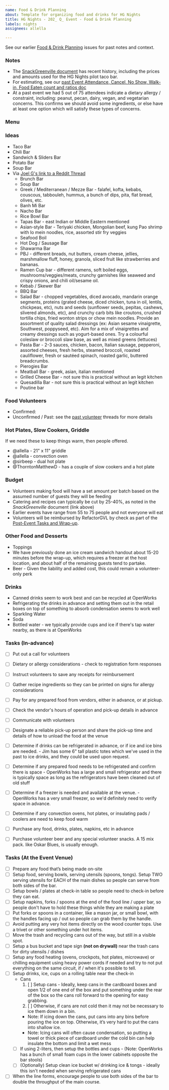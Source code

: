 ```yaml
---
name: Food & Drink Planning
about: Template for organizing food and drinks for HG Nights
title: HG Nights - 202_ Q_ Event - Food & Drink Planning
labels: nights
assignees: allella

---
```


See our earlier [Food & Drink Planning](https://github.com/hackgvl/nights/issues?q=food+planning+in%3Atitle+is%3Aissue) issues for past notes and context.

### Notes
- The [SnackGreenville document](https://docs.google.com/document/d/1ZBEl61eH4kB6NVHqjrlEgnYyRrfONAyJoQXFcH5muaQ/edit#heading=h.374owrq3m4r2) has recent history, including the prices and amounts used for the HG Nights pilot taco bar.
- For estimating, see our [past Event Attendance, Cancel, No Show, Walk-in, Food Eaten count and ratios doc](https://docs.google.com/spreadsheets/d/1ddyknPjweYzK-vJ2YWujshVpZGJWo9UVzfldlg8usmc/edit?gid=0#gid=0)
- At a past event we had 5 out of 75 attendees indicate a dietary allergy / constraint, including: peanut, pecan, dairy, vegan, and vegetarian concerns. This confirms we should avoid some ingredients, or else have at least one option which will satisfy these types of concerns.

### Menu

### <span id="ideas">Ideas</span>
- Taco Bar
- Chili Bar
- Sandwich & Sliders Bar
- Potato Bar
- Soup Bar
- Via [Joel G's link to a Reddit Thread](https://github.com/hackgvl/nights/issues/17#issuecomment-2098306696)
  - Brunch Bar
  - Soup Bar
  - Greek / Mediterranean / Mezze Bar - falafel, kofta, kebabs, couscous, tabbouleh, hummus, a bunch of dips, pita, flat bread, olives, etc.
  - Banh Mi Bar
  - Nacho Bar
  - Rice Bowl Bar
  - Tapas Bar - east Indian or Middle Eastern mentioned
  - Asian-style Bar - Teriyaki chicken, Mongolian beef, kung Pao shrimp with lo mein noodles, rice, assorted stir fry veggies
  - Seafood Boil
  - Hot Dog / Sausage Bar
  - Shawarma Bar
  - PBJ - different breads, nut butters, cream cheese, jellies, marshmallow fluff, honey, granola, sliced fruit like strawberries and bananas.
  - Ramen Cup bar - different ramens, soft boiled eggs, mushrooms/veggies/meats, crunchy garnishes like seaweed and crispy onions, and chili oil/sesame oil.
  - Kebab / Skewer Bar
  - BBQ Bar
  - Salad Bar - chopped vegetables, diced avocado, mandarin orange segments, proteins (grated cheese, diced chicken, tuna in oil, lentils, chickpeas, etc), nuts and seeds (sunflower seeds, pepitas, cashews, slivered almonds, etc), and crunchy carb bits like croutons, crushed tortilla chips, fried wonton strips or chow mein noodles. Provide an assortment of quality salad dressings (ex: Asian sesame vinaigrette, Southwest, poppyseed, etc). Aim for a mix of vinaigrettes and creamy dressings such as yogurt-based ones. Try a colourful coleslaw or broccoli slaw base, as well as mixed greens (lettuces)
  - Pasta Bar - 2-3 sauces, chicken, bacon, Italian sausage, pepperoni, assorted cheeses, fresh herbs, steamed broccoli, roasted cauliflower, fresh or sautéed spinach, roasted garlic, buttered breadcrumbs.
  - Pierogies Bar
  - Meatball Bar - greek, asian, italian mentioned
  - Grilled Cheese Bar - not sure this is practical without an legit kitchen
  - Quesadilla Bar - not sure this is practical without an legit kitchen
  - Poutine bar

### Food Volunteers
- Confirmed:
- Unconfirmed / Past: see the [past volunteer](https://github.com/hackgvl/nights/issues?q=volunteers+in%3Atitle+is%3Aissue) threads for more details

### Hot Plates,  Slow Cookers, Griddle
If we need these to keep things warm, then people offered.
- @allella - 21" x 11" griddle
- @allella - convection oven
- @sirbeep - dual hot plate
- @ThorntonMatthewD - has a couple of slow cookers and a hot plate

### Budget
- Volunteers making food will have a set amount per batch based on the assumed number of guests they will be feeding
- Catering and recipes can typically be cut by 25-40%, as noted in the _SnackGreenville_ document (link above)
- Earlier events have range from 55 to 75 people and not everyone will eat
- Volunteers will be reimbursed by RefactorGVL by check as part of the [Post-Event Tasks and Wrap-up](https://github.com/hackgvl/nights/issues?q=wrap-up+in%3Atitle+is%3Aissue+is%3Aopen).

### Other Food and Desserts
- Toppings
- We have previously done an ice cream sandwich handout about 15-20 minutes before the wrap-up, which requires a freezer at the host location, and about half of the remaining guests tend to partake.
- Beer - Given the liability and added cost, this could remain a volunteer-only perk

### Drinks
- Canned drinks seem to work best and can be recycled at OpenWorks
- Refrigerating the drinks in advance and setting them out in the retail boxes on top of something to absorb condensation seems to work well
- Sparkling Water
- Soda
- Bottled water - we typically provide cups and ice if there's tap water nearby, as there is at OpenWorks

### Tasks (In-advance)
- [ ] Put out a call for volunteers
- [ ] Dietary or allergy considerations - check to registration form responses
- [ ] Instruct volunteers to save any receipts for reimbursement
- [ ] Gather recipe ingredients so they can be printed on signs for allergy considerations
- [ ] Pay for any prepared food from vendors, either in advance, or at pickup. 
- [ ] Check the vendor's hours of operation and pick-up details in advance
- [ ] Communicate with volunteers
- [ ] Designate a reliable pick-up person and share the pick-up time and details of how to unload the food at the venue
- [ ] Determine if drinks can be refrigerated in advance, or if ice and ice bins are needed. - Jim has some 6" tall plastic totes which we've used in the past to ice drinks, and they could be used upon request.
- [ ] Determine if any prepared food needs to be refrigerated and confirm there is space - OpenWorks has a large and small refrigerator and there is typically space as long as the refrigerators have been cleaned out of old stuff
- [ ] Determine if a freezer is needed and available at the venue. - OpenWorks has a very small freezer, so we'd definitely need to verify space in advance.
- [ ] Determine if any convection ovens, hot plates, or insulating pads / coolers are need to keep food warm

- [ ] Purchase any food, drinks, plates, napkins, etc in advance
- [ ] Purchase volunteer beer and any special volunteer snacks.  A 15 mix pack. like Oskar Blues, is usually enough. 

### Tasks (At the Event Venue)
- [ ] Prepare any food that’s being made on-site
- [ ] Setup food, serving bowls, serving utensils (spoons, tongs). Setup TWO serving utensils for EACH of the main dishes so people can serve from both sides of the bar.
- [ ] Setup bowls / plates at check-in table so people need to check-in before they can eat.
- [ ] Setup napkins, forks / spoons at the end of the food line / upper bar, so people don't have to hold these things while they are making a plate
- [ ] Put forks or spoons in a container, like a mason jar, or small bowl, with the handles facing up / out so people can grab them by the handle.
- [ ] Avoid putting any very hot items directly on the wood counter tops. Use a trivet or other something under hot items. 
- [ ] Move the trash and recycling cans out of the way, but still in a visible spot.
- [ ] Setup a bus bucket and tape sign **(not on drywall)** near the trash cans for dirty utensils / dishes
- [ ] Setup any food heating (ovens, crockpots, hot plates, microwave) or chilling equipment using heavy power cords if needed and try to not put everything on the same circuit, if / when it's possible to tell.
- [ ] Setup drinks, ice, cups on a rolling table near the check-in
  - Cans
    1. [ ] Setup cans - Ideally, keep cans in the cardboard boxes and open 1/2 of one end of the box and put something under the rear of the box so the cans roll forward to the opening for easy grabbing.
    1. [ ] Otherwise, if cans are not cold then it may not be necessary to ice them down in a bin.
    - Note: If icing down the cans, put cans into any bins before pouring the ice on top. Otherwise, it’s very hard to put the cans into shallow ice.
    - Note: Icing cans will often cause condensation, so putting a towel or thick piece of cardboard under the cold bin can help insulate the bottom and limit a wet mess
  - [ ] If using 2-liters, then setup the bottles and cups - (Note: OpenWorks has a bunch of small foam cups in the lower cabinets opposite the bar stools)
  - [ ] (Optionally) Setup clean ice bucket w/ drinking ice & tongs - ideally this isn't needed when serving refrigerated cans
- [ ] When the line forms, encourage people to use both sides of the bar to double the throughput of the main course.
